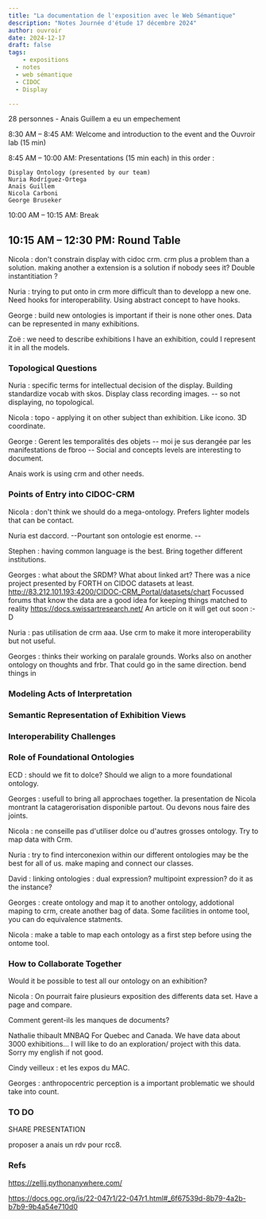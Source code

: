 ```yaml
---
title: "La documentation de l'exposition avec le Web Sémantique"
description: "Notes Journée d'étude 17 décembre 2024"
author: ouvroir
date: 2024-12-17
draft: false
tags:
    - expositions
  - notes
  - web sémantique
  - CIDOC
  - Display

---
```


28 personnes - Anais Guillem a eu un empechement

8:30 AM – 8:45 AM: Welcome and introduction to the event and the Ouvroir lab (15 min)

8:45 AM – 10:00 AM: Presentations (15 min each) in this order :

    Display Ontology (presented by our team)
    Nuria Rodríguez-Ortega
    Anaïs Guillem
    Nicola Carboni
    George Bruseker

10:00 AM – 10:15 AM: Break

## 10:15 AM – 12:30 PM: Round Table

Nicola : don't constrain display with cidoc crm. 
crm plus a problem than a solution. making another a extension is a solution if nobody sees it? 
Double instantitiation ? 

Nuria : trying to put onto in crm more difficult than to developp a new one. Need hooks for interoperability. Using abstract concept to have hooks. 

George : build new ontologies is important if their is none other ones. Data can be represented in many exhibitions. 

Zoë : we need to describe exhibitions
I have an exhibition, could I represent it in all the models. 

### Topological Questions

Nuria : specific terms for intellectual decision of the display. Building standardize vocab with skos.
Display class recording images. -- so not displaying, no topological. 

Nicola : topo - applying it on other subject than exhibition. Like icono. 3D coordinate. 

George : Gerent les temporalités des objets -- moi je sus derangée par les manifestations de fbroo -- 
Social and concepts levels are interesting to document. 

Anais work is using crm and other needs. 

### Points of Entry into CIDOC-CRM

Nicola : don't think we should do a mega-ontology. 
Prefers lighter models that can be contact. 

Nuria est daccord. --Pourtant son ontologie est enorme. --

Stephen : having common language is the best. Bring together different institutions. 

Georges : what about the SRDM? What about linked art? There was a nice project presented by FORTH on CIDOC datasets at least. 
http://83.212.101.193:4200/CIDOC-CRM_Portal/datasets/chart
Focussed forums that know the data are a good idea for keeping things matched to reality
https://docs.swissartresearch.net/ An article on it will get out soon :-D

Nuria : pas utilisation de crm aaa. Use crm to make it more interoperability but not useful. 

Georges : thinks their working on paralale grounds. Works also on another ontology on thoughts and frbr. That could go in the same direction. 
bend things in 

### Modeling Acts of Interpretation

### Semantic Representation of Exhibition Views

### Interoperability Challenges

### Role of Foundational Ontologies

ECD : should we fit to dolce? Should we align to a more foundational ontology. 

Georges : usefull to bring all approchaes together. 
la presentation de Nicola montrant la catagerorisation disponible partout. Ou devons nous faire des joints. 

Nicola : ne conseille pas d'utiliser dolce ou d'autres grosses ontology. Try to map data with Crm. 

Nuria : try to find interconexion within our different ontologies may be the best for all of us. make maping and connect our classes. 

David : linking ontologies : dual expression? multipoint expression? do it as the instance? 


Georges : create ontology and map it to another ontology, addotional maping to crm, create another bag of data. 
Some facilities in ontome tool, you can do equivalence statments. 

Nicola : make a table to map each ontology as a first step before using the ontome tool. 

### How to Collaborate Together

Would it be possible to test all our ontology on an exhibition? 

Nicola : On pourrait faire plusieurs exposition des differents data set. Have a page and compare. 


Comment gerent-ils les manques de documents? 


Nathalie thibault MNBAQ 
For Quebec and Canada. We have data about 3000 exhibitions...  I will  like to do an exploration/ project with this data. Sorry my english if not good.

Cindy veilleux : et les expos du MAC. 

Georges : anthropocentric perception is a important problematic we should take into count. 

### TO DO 

SHARE PRESENTATION 

proposer a anais un rdv pour rcc8. 

### Refs


https://zellij.pythonanywhere.com/

https://docs.ogc.org/is/22-047r1/22-047r1.html#_6f67539d-8b79-4a2b-b7b9-9b4a54e710d0